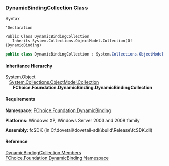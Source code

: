 ﻿### DynamicBindingCollection Class

Syntax

```vbnet
'Declaration

Public Class DynamicBindingCollection 
   Inherits System.Collections.ObjectModel.Collection(Of IDynamicBinding)
```

```csharp
public class DynamicBindingCollection : System.Collections.ObjectModel.Collection<IDynamicBinding> 
```

#### Inheritance Hierarchy

System.Object  
   [System.Collections.ObjectModel.Collection<T>](#)  
      **FChoice.Foundation.DynamicBinding.DynamicBindingCollection**  

#### Requirements

**Namespace:** [FChoice.Foundation.DynamicBinding](fcSDK~FChoice.Foundation.DynamicBinding_namespace.md)

**Platforms:** Windows XP, Windows Server 2003 and 2008 family

**Assembly:** fcSDK (in C:\\dovetail\\dovetail-sdk\\build\\Release\\fcSDK.dll)

#### Reference

[DynamicBindingCollection Members](fcSDK~FChoice.Foundation.DynamicBinding.DynamicBindingCollection_members.md)  
[FChoice.Foundation.DynamicBinding Namespace](fcSDK~FChoice.Foundation.DynamicBinding_namespace.md)
